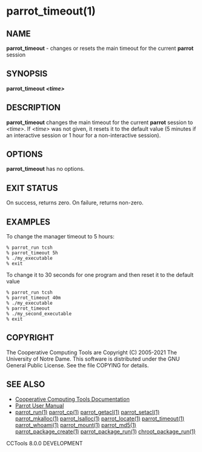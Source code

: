






















# parrot_timeout(1)

## NAME
**parrot_timeout** - changes or resets the main timeout for the current **parrot** session

## SYNOPSIS
**parrot_timeout _&lt;time&gt;_**

## DESCRIPTION

**parrot_timeout** changes the main timeout for the current **parrot** session to
_&lt;time&gt;_.  If _&lt;time&gt;_ was not given, it resets it to the default value (5 minutes if
an interactive session or 1 hour for a non-interactive session).

## OPTIONS

**parrot_timeout** has no options.

## EXIT STATUS
On success, returns zero.  On failure, returns non-zero.

## EXAMPLES

To change the manager timeout to 5 hours:

```
% parrot_run tcsh
% parrot_timeout 5h
% ./my_executable
% exit
```

To change it to 30 seconds for one program and then reset it to the default value
```
% parrot_run tcsh
% parrot_timeout 40m
% ./my_executable
% parrot_timeout
% ./my_second_executable
% exit
```

## COPYRIGHT

The Cooperative Computing Tools are Copyright (C) 2005-2021 The University of Notre Dame.  This software is distributed under the GNU General Public License.  See the file COPYING for details.

## SEE ALSO


- [Cooperative Computing Tools Documentation]("../index.html")
- [Parrot User Manual]("../parrot.html")
- [parrot_run(1)](parrot_run.md) [parrot_cp(1)](parrot_cp.md) [parrot_getacl(1)](parrot_getacl.md)  [parrot_setacl(1)](parrot_setacl.md)  [parrot_mkalloc(1)](parrot_mkalloc.md)  [parrot_lsalloc(1)](parrot_lsalloc.md)  [parrot_locate(1)](parrot_locate.md)  [parrot_timeout(1)](parrot_timeout.md)  [parrot_whoami(1)](parrot_whoami.md)  [parrot_mount(1)](parrot_mount.md)  [parrot_md5(1)](parrot_md5.md)  [parrot_package_create(1)](parrot_package_create.md)  [parrot_package_run(1)](parrot_package_run.md)  [chroot_package_run(1)](chroot_package_run.md)


CCTools 8.0.0 DEVELOPMENT
